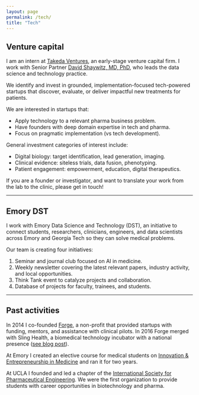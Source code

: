 ```yaml
---
layout: page
permalink: /tech/
title: "Tech"
---
```



## Venture capital

I am an intern at [Takeda Ventures](http://takedaventures.com), an early-stage venture capital firm. I work with Senior Partner [David Shaywitz, MD, PhD](https://www.linkedin.com/in/david-shaywitz-md-phd-232a237/), who leads the data science and technology practice.

We identify and invest in grounded, implementation-focused tech-powered startups that discover, evaluate, or deliver impactful new treatments for patients.

We are interested in startups that:
+ Apply technology to a relevant pharma business problem.  
+ Have founders with deep domain expertise in tech and pharma.  
+ Focus on pragmatic implementation (vs tech development).  

General investment categories of interest include:
+ Digital biology: target identification, lead generation, imaging.  
+ Clinical evidence: siteless trials, data fusion, phenotyping.  
+ Patient engagement: empowerment, education, digital therapeutics.  

If you are a founder or investigator, and want to translate your work from the lab to the clinic, please get in touch!


---

## Emory DST

I work with Emory Data Science and Technology (DST), an initiative to connect students, researchers, clinicians, engineers, and data scientists across Emory and Georgia Tech so they can solve medical problems.

Our team is creating four initiatives:

1. Seminar and journal club focused on AI in medicine.
2. Weekly newsletter covering the latest relevant papers, industry activity, and local opportunities.
3. Think Tank event to catalyze projects and collaboration.
4. Database of projects for faculty, trainees, and students.

---

## Past activities

In 2014 I co-founded [Forge](http://forgehealth.org), a non-profit that provided startups with funding, mentors, and assistance with clinical pilots. In 2016 Forge merged with Sling Health, a biomedical technology incubator with a national presence ([see blog post](http://erikreinertsen.com/forge-merger-sling-health/)).

At Emory I created an elective course for medical students on [Innovation & Entrepreneurship in Medicine](http://erikreinertsen.com/papers/iemed.pdf) and ran it for two years.

At UCLA I founded and led a chapter of the [International Society for Pharmaceutical
Engineering](http://www.ispeucla.com/). We were the first organization to provide students with career opportunities in biotechnology and pharma.
